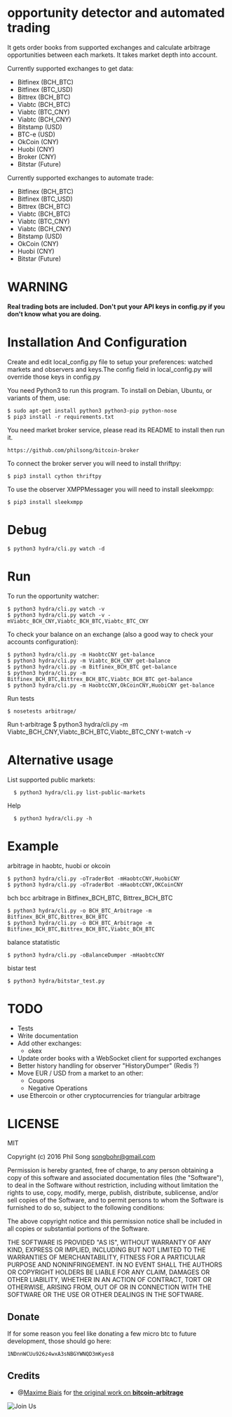 # opportunity detector and automated trading

It gets order books from supported exchanges and calculate arbitrage
opportunities between each markets. It takes market depth into account.

Currently supported exchanges to get data:
 - Bitfinex (BCH_BTC)
 - Bitfinex (BTC_USD)
 - Bittrex (BCH_BTC)
 - Viabtc (BCH_BTC)
 - Viabtc (BTC_CNY)
 - Viabtc (BCH_CNY)
 - Bitstamp (USD)
 - BTC-e (USD)
 - OkCoin (CNY)
 - Huobi (CNY)
 - Broker (CNY)
 - Bitstar (Future)

Currently supported exchanges to automate trade:
 - Bitfinex (BCH_BTC)
 - Bitfinex (BTC_USD)
 - Bittrex (BCH_BTC)
 - Viabtc (BCH_BTC)
 - Viabtc (BTC_CNY)
 - Viabtc (BCH_CNY)
 - Bitstamp (USD)
 - OkCoin (CNY)
 - Huobi (CNY)
 - Bitstar (Future)

# WARNING

**Real trading bots are included. Don't put your API keys in config.py
  if you don't know what you are doing.**

# Installation And Configuration

Create and edit local_config.py file to setup your preferences: watched markets
and observers and keys.The config field in local_config.py will override those keys in config.py

You need Python3 to run this program. To install on Debian, Ubuntu, or
variants of them, use:

    $ sudo apt-get install python3 python3-pip python-nose
    $ pip3 install -r requirements.txt

You need market broker service, please read its README to install then run it. 
  
    https://github.com/philsong/bitcoin-broker 

To connect the broker server you will need to install thriftpy:

    $ pip3 install cython thriftpy

To use the observer XMPPMessager you will need to install sleekxmpp:

    $ pip3 install sleekxmpp

# Debug

    $ python3 hydra/cli.py watch -d

# Run

To run the opportunity watcher:

    $ python3 hydra/cli.py watch -v
    $ python3 hydra/cli.py watch -v -mViabtc_BCH_CNY,Viabtc_BCH_BTC,Viabtc_BTC_CNY

To check your balance on an exchange (also a good way to check your accounts configuration):

    $ python3 hydra/cli.py -m HaobtcCNY get-balance
    $ python3 hydra/cli.py -m Viabtc_BCH_CNY get-balance
    $ python3 hydra/cli.py -m Bitfinex_BCH_BTC get-balance
    $ python3 hydra/cli.py -m Bitfinex_BCH_BTC,Bittrex_BCH_BTC,Viabtc_BCH_BTC get-balance
    $ python3 hydra/cli.py -m HaobtcCNY,OkCoinCNY,HuobiCNY get-balance

Run tests

    $ nosetests arbitrage/


Run t-arbitrage
    $ python3 hydra/cli.py -m Viabtc_BCH_CNY,Viabtc_BCH_BTC,Viabtc_BTC_CNY t-watch -v

# Alternative usage

List supported public markets:

      $ python3 hydra/cli.py list-public-markets

Help
      
      $ python3 hydra/cli.py -h

# Example

arbitrage in haobtc, huobi or okcoin

    $ python3 hydra/cli.py -oTraderBot -mHaobtcCNY,HuobiCNY
    $ python3 hydra/cli.py -oTraderBot -mHaobtcCNY,OKCoinCNY

bch bcc arbitrage in Bitfinex_BCH_BTC, Bittrex_BCH_BTC

    $ python3 hydra/cli.py -o BCH_BTC_Arbitrage -m Bitfinex_BCH_BTC,Bittrex_BCH_BTC
    $ python3 hydra/cli.py -o BCH_BTC_Arbitrage -m Bitfinex_BCH_BTC,Bittrex_BCH_BTC,Viabtc_BCH_BTC


balance statatistic 

    $ python3 hydra/cli.py -oBalanceDumper -mHaobtcCNY
    
bistar test

    $ python3 hydra/bitstar_test.py

    
# TODO

 * Tests
 * Write documentation
 * Add other exchanges:
   * okex
 * Update order books with a WebSocket client for supported exchanges
 * Better history handling for observer "HistoryDumper" (Redis ?)
 * Move EUR / USD from a market to an other:
   * Coupons
   * Negative Operations
 * use Ethercoin or other cryptocurrencies for triangular arbitrage

# LICENSE


MIT

Copyright (c) 2016 Phil Song <songbohr@gmail.com>


Permission is hereby granted, free of charge, to any person obtaining a copy of this software and associated documentation files (the "Software"), to deal in the Software without restriction, including without limitation the rights to use, copy, modify, merge, publish, distribute, sublicense, and/or sell copies of the Software, and to permit persons to whom the Software is furnished to do so, subject to the following conditions:

The above copyright notice and this permission notice shall be included in all copies or substantial portions of the Software.

THE SOFTWARE IS PROVIDED "AS IS", WITHOUT WARRANTY OF ANY KIND, EXPRESS OR IMPLIED, INCLUDING BUT NOT LIMITED TO THE WARRANTIES OF MERCHANTABILITY, FITNESS FOR A PARTICULAR PURPOSE AND NONINFRINGEMENT. IN NO EVENT SHALL THE AUTHORS OR COPYRIGHT HOLDERS BE LIABLE FOR ANY CLAIM, DAMAGES OR OTHER LIABILITY, WHETHER IN AN ACTION OF CONTRACT, TORT OR OTHERWISE, ARISING FROM, OUT OF OR IN CONNECTION WITH THE SOFTWARE OR THE USE OR OTHER DEALINGS IN THE SOFTWARE.

## Donate

If for some reason you feel like donating a few micro btc to future development, those should go here:

`1NDnnWCUu926z4wxA3sNBGYWNQD3mKyes8`

## Credits

* @[Maxime Biais](https://github.com/maxme) for [the original work on **bitcoin-arbitrage**](https://github.com/maxme/https://github.com/maxme/bitcoin-arbitrage)

![Join Us](docs/xmq.jpg)

